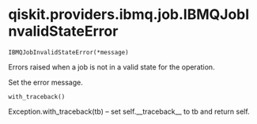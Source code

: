 <span id="qiskit-providers-ibmq-job-ibmqjobinvalidstateerror" />

# qiskit.providers.ibmq.job.IBMQJobInvalidStateError



`IBMQJobInvalidStateError(*message)`

Errors raised when a job is not in a valid state for the operation.

Set the error message.



`with_traceback()`

Exception.with\_traceback(tb) – set self.\_\_traceback\_\_ to tb and return self.
